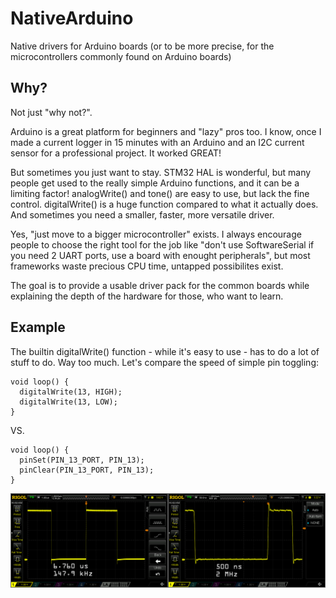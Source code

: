 # NativeArduino
Native drivers for Arduino boards (or to be more precise, for the microcontrollers commonly found on Arduino boards)

## Why?
Not just "why not?".

Arduino is a great platform for beginners and "lazy" pros too. I know, once I made a current logger in 15 minutes with an Arduino and an I2C current sensor for a professional project. It worked GREAT!

But sometimes you just want to stay. STM32 HAL is wonderful, but many people get used to the really simple Arduino functions, and it can be a limiting factor! analogWrite() and tone() are easy to use, but lack the fine control. digitalWrite() is a huge function compared to what it actually does. And sometimes you need a smaller, faster, more versatile driver.

Yes, "just move to a bigger microcontroller" exists. I always encourage people to choose the right tool for the job like "don't use SoftwareSerial if you need 2 UART ports, use a board with enought peripherals", but most frameworks waste precious CPU time, untapped possibilites exist.

The goal is to provide a usable driver pack for the common boards while explaining the depth of the hardware for those, who want to learn.

## Example
The builtin digitalWrite() function - while it's easy to use - has to do a lot of stuff to do. Way too much. Let's compare the speed of simple pin toggling:

	void loop() {
	  digitalWrite(13, HIGH);
	  digitalWrite(13, LOW);
	}

VS.

	void loop() {
	  pinSet(PIN_13_PORT, PIN_13);
	  pinClear(PIN_13_PORT, PIN_13);
	}


![measurement](https://github.com/the-developer-guy/NativeArduino/blob/main/Uno-pin-test.png?raw=true)